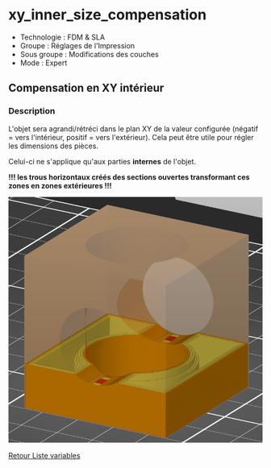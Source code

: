 # xy_inner_size_compensation

* Technologie : FDM & SLA
* Groupe : Réglages de l'Impression
* Sous groupe : Modifications des couches
* Mode : Expert

## Compensation en XY intérieur

### Description

L'objet sera agrandi/rétréci dans le plan XY de la valeur configurée (négatif = vers l'intérieur, positif = vers l'extérieur). Cela peut être utile pour régler les dimensions des pièces.

Celui-ci ne s'applique qu'aux parties **internes** de l'objet.

**!!! les trous horizontaux créés des sections ouvertes transformant ces zones en zones extérieures !!!**

![trou dans le modèle la compensation ne s'applique plus](./images/xy_inner_size_compensation/001.png)

[Retour Liste variables](variable_list.md)
